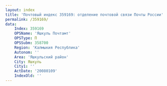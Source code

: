 ```yaml
---
layout: index
title: 'Почтовый индекс 359169: отделение почтовой связи Почты России'
permalink: /359169/
data:
    Index: 359169
    OPSName: 'Яшкуль Почтамт'
    OPSType: П
    OPSSubm: 358700
    Region: 'Калмыкия Республика'
    Autonom: ''
    Area: 'Яшкульский район'
    City: Яшкуль
    City1: ''
    ActDate: '20080109'
    IndexOld: ''
---
```

